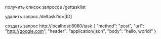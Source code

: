 получить список запросов
/gettasklist

удалить запрос
/deltask?id=[ID]

создать запрос
http://localhost:8080/task
{
	"method": "post",
	"url": "http://google.com",
	"header": "application/json",
	"body": "hello, world!"
}
